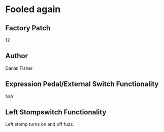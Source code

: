 



# Fooled again

## Factory Patch


12
## Author


Daniel Fisher
## Expression Pedal/External Switch Functionality


N/A
## Left Stompswitch Functionality


Left stomp turns on and off fuzz.